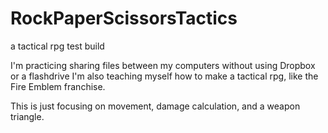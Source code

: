 # RockPaperScissorsTactics
a tactical rpg test build

I'm practicing sharing files between my computers without using Dropbox or a flashdrive
I'm also teaching myself how to make a tactical rpg, like the Fire Emblem franchise.

This is just focusing on movement, damage calculation, and a weapon triangle.
